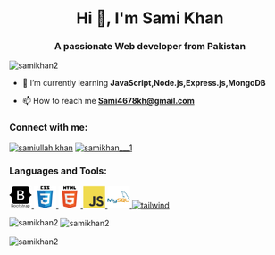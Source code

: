 <h1 align="center">Hi 👋, I'm Sami Khan</h1>
<h3 align="center">A passionate Web developer from Pakistan</h3>

<p align="left"> <img src="https://komarev.com/ghpvc/?username=samikhan2&label=Profile%20views&color=0e75b6&style=flat" alt="samikhan2" /> </p>

- 🌱 I’m currently learning **JavaScript,Node.js,Express.js,MongoDB**

- 📫 How to reach me **Sami4678kh@gmail.com**

<h3 align="left">Connect with me:</h3>
<p align="left">
<a href="https://linkedin.com/in/samiullah khan" target="blank"><img align="center" src="https://raw.githubusercontent.com/rahuldkjain/github-profile-readme-generator/master/src/images/icons/Social/linked-in-alt.svg" alt="samiullah khan" height="30" width="40" /></a>
<a href="https://instagram.com/samikhan___1" target="blank"><img align="center" src="https://raw.githubusercontent.com/rahuldkjain/github-profile-readme-generator/master/src/images/icons/Social/instagram.svg" alt="samikhan___1" height="30" width="40" /></a>
</p>

<h3 align="left">Languages and Tools:</h3>
<p align="left"> <a href="https://getbootstrap.com" target="_blank" rel="noreferrer"> <img src="https://raw.githubusercontent.com/devicons/devicon/master/icons/bootstrap/bootstrap-plain-wordmark.svg" alt="bootstrap" width="40" height="40"/> </a> <a href="https://www.w3schools.com/css/" target="_blank" rel="noreferrer"> <img src="https://raw.githubusercontent.com/devicons/devicon/master/icons/css3/css3-original-wordmark.svg" alt="css3" width="40" height="40"/> </a> <a href="https://www.w3.org/html/" target="_blank" rel="noreferrer"> <img src="https://raw.githubusercontent.com/devicons/devicon/master/icons/html5/html5-original-wordmark.svg" alt="html5" width="40" height="40"/> </a> <a href="https://developer.mozilla.org/en-US/docs/Web/JavaScript" target="_blank" rel="noreferrer"> <img src="https://raw.githubusercontent.com/devicons/devicon/master/icons/javascript/javascript-original.svg" alt="javascript" width="40" height="40"/> </a> <a href="https://www.mysql.com/" target="_blank" rel="noreferrer"> <img src="https://raw.githubusercontent.com/devicons/devicon/master/icons/mysql/mysql-original-wordmark.svg" alt="mysql" width="40" height="40"/> </a> <a href="https://tailwindcss.com/" target="_blank" rel="noreferrer"> <img src="https://www.vectorlogo.zone/logos/tailwindcss/tailwindcss-icon.svg" alt="tailwind" width="40" height="40"/> </a> </p>

<p><img align="left" src="https://github-readme-stats.vercel.app/api/top-langs?username=samikhan2&show_icons=true&locale=en&layout=compact" alt="samikhan2" /></p>

<p>&nbsp;<img align="center" src="https://github-readme-stats.vercel.app/api?username=samikhan2&show_icons=true&locale=en" alt="samikhan2" /></p>

<p><img align="center" src="https://github-readme-streak-stats.herokuapp.com/?user=samikhan2&" alt="samikhan2" /></p>
